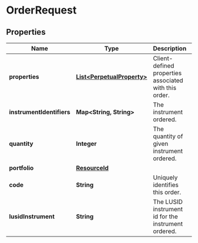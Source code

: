 

# OrderRequest

## Properties

Name | Type | Description | Notes
------------ | ------------- | ------------- | -------------
**properties** | [**List&lt;PerpetualProperty&gt;**](PerpetualProperty.md) | Client-defined properties associated with this order. | 
**instrumentIdentifiers** | **Map&lt;String, String&gt;** | The instrument ordered. | 
**quantity** | **Integer** | The quantity of given instrument ordered. | 
**portfolio** | [**ResourceId**](ResourceId.md) |  | 
**code** | **String** | Uniquely identifies this order. | 
**lusidInstrument** | **String** | The LUSID instrument id for the instrument ordered. | 



